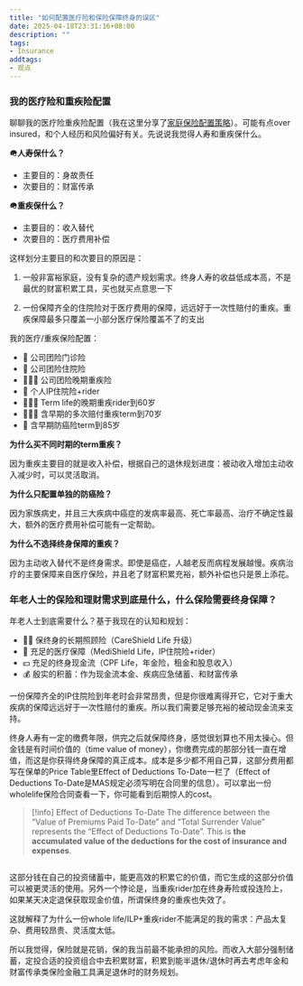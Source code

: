 ```yaml
---
title: "如何配置医疗险和保险保障终身的误区"
date: 2025-04-18T23:31:16+08:00
description: ""
tags:
- Insurance
addtags:
- 观点
---
```


### 我的医疗险和重疾险配置

聊聊我的医疗险重疾险配置（我在这里分享了[家庭保险配置策略](/cn/posts/family-insurance-planning/)）。可能有点over insured，和个人经历和风险偏好有关。先说说我觉得人寿和重疾保什么。

**🪖人寿保什么？**
- 主要目的：身故责任
- 次要目的：财富传承

**🪖重疾保什么？**
- 主要目的：收入替代
- 次要目的：医疗费用补偿

这样划分主要目的和次要目的原因是：

1. 一般非富裕家庭，没有复杂的遗产规划需求。终身人寿的收益低成本高，不是最优的财富积累工具，买也就买点意思一下

2. 一份保障齐全的住院险对于医疗费用的保障，远远好于一次性赔付的重疾。重疾保障最多只覆盖一小部分医疗保险覆盖不了的支出

我的医疗/重疾保险配置：

- 🏥 公司团险门诊险
- 🏥 公司团险住院险
- 👩🏻‍💻 公司团险晚期重疾险
- 🏥 个人IP住院险+rider
- 👩🏻‍💻 Term life的晚期重疾rider到60岁
- 👩🏻‍💻 含早期的多次赔付重疾term到70岁
- 🩻 含早期防癌险term到85岁

**为什么买不同时期的term重疾？**

因为重疾主要目的就是收入补偿，根据自己的退休规划进度：被动收入增加主动收入减少时，可以灵活取消。

**为什么只配置单独的防癌险？**

因为家族病史，并且三大疾病中癌症的发病率最高、死亡率最高、治疗不确定性最大，额外的医疗费用补偿可能有一定帮助。

**为什么不选择终身保障的重疾？**

因为主动收入替代不是终身需求。即使是癌症，人越老反而病程发展越慢。疾病治疗的主要保障来自医疗保险，并且老了财富积累充裕，额外补偿也只是景上添花。

### 年老人士的保险和理财需求到底是什么，什么保险需要终身保障？

年老人士到底需要什么？基于我现在的认知和规划：

- 🧑‍⚕️ 保终身的长期照顾险（CareShield Life 升级）
- 🏥 充足的医疗保障（MediShield Life，IP住院险+rider）
- 💵 充足的终身现金流（CPF Life，年金险，租金和股息收入）
- 💰 殷实的积蓄：作为现金流本金、疾病应急储蓄、和财富传承

一份保障齐全的IP住院险到年老时会非常昂贵，但是你很难离得开它，它对于重大疾病的保障远远好于一次性赔付的重疾。所以我们需要足够充裕的被动现金流来支持。

终身人寿有一定的缴费年限，供完之后就保障终身，感觉很划算也不用太操心。但金钱是有时间价值的（time value of money），你缴费完成的那部分钱一直在增值，而这是你获得终身保障的真正成本。成本是多少都不用自己算，这部分费用都写在保单的Price Table里Effect of Deductions To-Date一栏了（Effect of Deductions To-Date是MAS规定必须写明在合同里的信息）。可以拿出一份wholelife保险合同查看一下，你可能看到后期惊人的cost。

> [!info] Effect of Deductions To-Date
> The difference between the “Value of Premiums Paid To-Date” and “Total Surrender Value” represents the “Effect of Deductions To-Date”. This is **the accumulated value of the deductions for the cost of insurance and expenses**. 

<div>
    <span class="image fit" style="max-width: 800px;"><img src="https://s3.ap-southeast-1.amazonaws.com/littlecheesecake.me/money.sense/health_insurance_lifetime_coverage/wholelife_cost.jpg" alt="" /></span>
</div>


这部分钱在自己的投资储蓄中，能更高效的积累它的价值，而它生成的这部分价值可以被更灵活的使用。另外一个悖论是，当重疾rider加在终身寿险或投连险上，如果某天决定退保获取现金价值，所谓保终身的重疾也失效了。

这就解释了为什么一份whole life/ILP+重疾rider不能满足的我的需求：产品太复杂、费用较昂贵、灵活度太低。

所以我觉得，保险就是花销，保的我当前最不能承担的风险。而收入大部分强制储蓄，定投合适的投资组合中去积累财富，积累到能半退休/退休时再去考虑年金和财富传承类保险金融工具满足退休时的财务规划。

